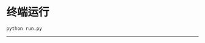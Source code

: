 # 终端运行

```shell
python run.py
```
******************************************************************************************************************************************************************************************************************************************************************************************************************************************************************************************************************************************************************************************************************************************************************************************************************************************************************************************************************************************************************************************************************************************************************************************************************************************************************************************************************************************************************************************************************************************************************************************************************
